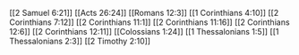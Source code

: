 [[2 Samuel 6:21]]
[[Acts 26:24]]
[[Romans 12:3]]
[[1 Corinthians 4:10]]
[[2 Corinthians 7:12]]
[[2 Corinthians 11:1]]
[[2 Corinthians 11:16]]
[[2 Corinthians 12:6]]
[[2 Corinthians 12:11]]
[[Colossians 1:24]]
[[1 Thessalonians 1:5]]
[[1 Thessalonians 2:3]]
[[2 Timothy 2:10]]
